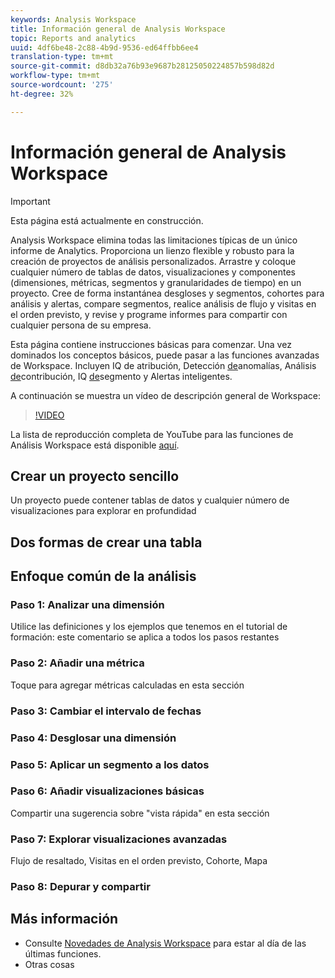```yaml
---
keywords: Analysis Workspace
title: Información general de Analysis Workspace
topic: Reports and analytics
uuid: 4df6be48-2c88-4b9d-9536-ed64ffbb6ee4
translation-type: tm+mt
source-git-commit: d8db32a76b93e9687b28125050224857b598d82d
workflow-type: tm+mt
source-wordcount: '275'
ht-degree: 32%

---
```



# Información general de Analysis Workspace

>[!IMPORTANT]
>
>Esta página está actualmente en construcción.

Analysis Workspace elimina todas las limitaciones típicas de un único informe de Analytics. Proporciona un lienzo flexible y robusto para la creación de proyectos de análisis personalizados. Arrastre y coloque cualquier número de tablas de datos, visualizaciones y componentes (dimensiones, métricas, segmentos y granularidades de tiempo) en un proyecto. Cree de forma instantánea desgloses y segmentos, cohortes para análisis y alertas, compare segmentos, realice análisis de flujo y visitas en el orden previsto, y revise y programe informes para compartir con cualquier persona de su empresa.

Esta página contiene instrucciones básicas para comenzar. Una vez dominados los conceptos básicos, puede pasar a las funciones avanzadas de Workspace. Incluyen IQ [](/help/analyze/analysis-workspace/attribution-iq.md)de atribución, Detección [de](/help/analyze/analysis-workspace/virtual-analyst/c-anomaly-detection/anomaly-detection.md)anomalías, Análisis [de](/help/analyze/analysis-workspace/virtual-analyst/contribution-analysis/ca-tokens.md)contribución, IQ [de](/help/analyze/analysis-workspace/segment-iq.md)segmento y Alertas [](/help/analyze/analysis-workspace/c-intelligent-alerts/intellligent-alerts.md)inteligentes.

A continuación se muestra un vídeo de descripción general de Workspace:

>[!VIDEO](https://video.tv.adobe.com/v/26266?quality=12)

La lista de reproducción completa de YouTube para las funciones de Análisis Workspace está disponible [aquí](https://www.youtube.com/channel/UC8I6bqCk7gO6YdoMz6W5fvw/playlists?view=50&amp;sort=dd&amp;shelf_id=7).

## Crear un proyecto sencillo

Un proyecto puede contener tablas de datos y cualquier número de visualizaciones para explorar en profundidad


## Dos formas de crear una tabla

## Enfoque común de la análisis

### Paso 1: Analizar una dimensión

Utilice las definiciones y los ejemplos que tenemos en el tutorial de formación: este comentario se aplica a todos los pasos restantes

### Paso 2: Añadir una métrica

Toque para agregar métricas calculadas en esta sección

### Paso 3: Cambiar el intervalo de fechas

### Paso 4: Desglosar una dimensión

### Paso 5: Aplicar un segmento a los datos

### Paso 6: Añadir visualizaciones básicas

Compartir una sugerencia sobre &quot;vista rápida&quot; en esta sección

### Paso 7: Explorar visualizaciones avanzadas

Flujo de resaltado, Visitas en el orden previsto, Cohorte, Mapa

### Paso 8: Depurar y compartir

## Más información

* Consulte [Novedades de Analysis Workspace](/help/analyze/analysis-workspace/new-features-in-analysis-workspace.md) para estar al día de las últimas funciones.
* Otras cosas
